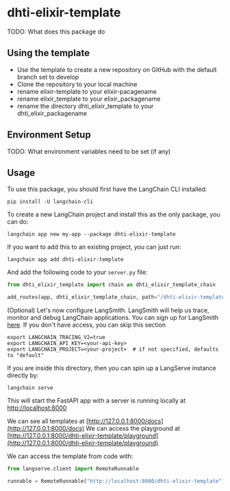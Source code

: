 # dhti-elixir-template

TODO: What does this package do

## Using the template
* Use the template to create a new repository on GitHub with the default branch set to develop
* Clone the repository to your local machine
* rename elixir-template to your elixir-pacagename
* rename elixir_template to your elixir_packagename
* rename the directory dhti_elixir_template to your dhti_elixir_packagename

## Environment Setup

TODO: What environment variables need to be set (if any)

## Usage

To use this package, you should first have the LangChain CLI installed:

```shell
pip install -U langchain-cli
```

To create a new LangChain project and install this as the only package, you can do:

```shell
langchain app new my-app --package dhti-elixir-template
```

If you want to add this to an existing project, you can just run:

```shell
langchain app add dhti-elixir-template
```

And add the following code to your `server.py` file:
```python
from dhti_elixir_template import chain as dhti_elixir_template_chain

add_routes(app, dhti_elixir_template_chain, path="/dhti-elixir-template")
```

(Optional) Let's now configure LangSmith.
LangSmith will help us trace, monitor and debug LangChain applications.
You can sign up for LangSmith [here](https://smith.langchain.com/).
If you don't have access, you can skip this section


```shell
export LANGCHAIN_TRACING_V2=true
export LANGCHAIN_API_KEY=<your-api-key>
export LANGCHAIN_PROJECT=<your-project>  # if not specified, defaults to "default"
```

If you are inside this directory, then you can spin up a LangServe instance directly by:

```shell
langchain serve
```

This will start the FastAPI app with a server is running locally at
[http://localhost:8000](http://localhost:8000)

We can see all templates at [http://127.0.0.1:8000/docs](http://127.0.0.1:8000/docs)
We can access the playground at [http://127.0.0.1:8000/dhti-elixir-template/playground](http://127.0.0.1:8000/dhti-elixir-template/playground)

We can access the template from code with:

```python
from langserve.client import RemoteRunnable

runnable = RemoteRunnable("http://localhost:8000/dhti-elixir-template")
```